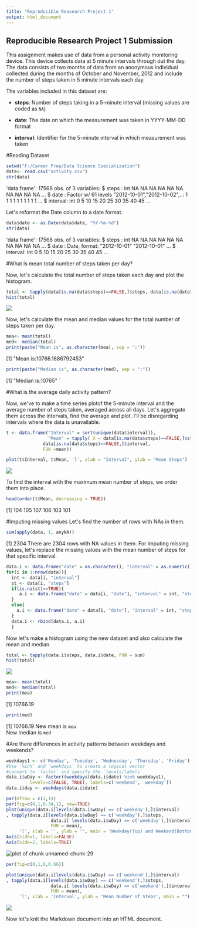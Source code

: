 ```yaml
---
title: "Reproducible Reasearch Project 1"
output: html_document
---
```




## Reproducible Research Project 1 Submission
This assignment makes use of data from a personal activity monitoring device. This device collects data at 5 minute intervals through out the day. The data consists of two months of data from an anonymous individual collected during the months of October and November, 2012 and include the number of steps taken in 5 minute intervals each day.

The variables included in this dataset are:

* **steps**: Number of steps taking in a 5-minute interval (missing
    values are coded as `NA`)

* **date**: The date on which the measurement was taken in YYYY-MM-DD
    format

* **interval**: Identifier for the 5-minute interval in which
    measurement was taken
      

#Reading Dataset

```r
setwd("F:/Career Prep/Data Science Specialization")
data<- read.csv("activity.csv") 
str(data)
```

'data.frame':	17568 obs. of  3 variables:
 $ steps   : int  NA NA NA NA NA NA NA NA NA NA ...
 $ date    : Factor w/ 61 levels "2012-10-01","2012-10-02",..: 1 1 1 1 1 1 1 1 1 1 ...
 $ interval: int  0 5 10 15 20 25 30 35 40 45 ...


Let's reformat the Date column to a date format.

```r
data$date <- as.Date(data$date, "%Y-%m-%d")
str(data)
```

'data.frame':	17568 obs. of  3 variables:
 $ steps   : int  NA NA NA NA NA NA NA NA NA NA ...
 $ date    : Date, format: "2012-10-01" "2012-10-01" ...
 $ interval: int  0 5 10 15 20 25 30 35 40 45 ...

#What is mean total number of steps taken per day?

Now, let's calculate the total number of steps taken each day and plot the histogram.

```r
total <- tapply(data[is.na(data$steps)==FALSE,]$steps, data[is.na(data$steps)==FALSE,]$date, FUN = sum)
hist(total)
```

![](images/hist1.png)

Now, let's calculate the mean and median values for the total number of steps taken per day.

```r
mea<- mean(total)
med<- median(total)
print(paste("Mean is", as.character(mea), sep = ":"))
```

[1] "Mean is:10766.1886792453"

```r
print(paste("Median is", as.character(med), sep = ":"))
```

[1] "Median is:10765"
` 

#What is the average daily activity pattern?

Now, we've to make a time series plotof the 5-minute interval and the average number of steps taken, averaged across all days. Let's aggregate them across the intervals, find the average and plot. I'll be disregarding intervals where the data is unavailable.



```r
t <- data.frame("Interval" = sort(unique(data$interval)),
                "Mean" = tapply( X = data[is.na(data$steps)==FALSE,]$steps,
              data[is.na(data$steps)==FALSE,]$interval,
              FUN =mean))

plot(t$Interval, t$Mean, 'l', xlab = "Interval", ylab = "Mean Steps")
```

![](images/ts.png)

To find the interval with the maximum mean number of steps, we order them into place.

```r
head(order(t$Mean, decreasing = TRUE))
```

[1] 104 105 107 106 103 101


#Imputing missing values
Let's find the number of rows with NAs in them.


```r
sum(apply(data, 1, anyNA))
```

[1] 2304
There are 2304 rows with NA values in them.
For imputing missing values, let's replace the missing values with the mean number of steps for that specific interval.


```r
data.i <- data.frame("date" = as.character(), "interval" = as.numeric(), "steps" = as.numeric())
for(i in 1:nrow(data)){
  int <- data[i, "interval"]
  st <- data[i, "steps"]
  if(is.na(st)==TRUE){
     a.i <- data.frame("date" = data[i, "date"], "interval" = int, "steps" = t[t$Interval==int,]$Mean) 
  }
  else{
    a.i <- data.frame("date" = data[i, "date"], "interval" = int, "steps" = st) 
  }
  data.i <- rbind(data.i, a.i)
  }
```


Now let's make a histogram using the new dataset and also calculate the mean and median.


```r
total <- tapply(data.i$steps, data.i$date, FUN = sum)
hist(total)
```

![](images/hist2.png)

```r
mea<- mean(total)
med<- median(total)
print(mea)
```

[1] 10766.19

```r
print(med)
```

[1] 10766.19
New mean is `mea`  
New median is `med`


#Are there differences in activity patterns between weekdays and weekends?

```r
weekdays1 <- c('Monday', 'Tuesday', 'Wednesday', 'Thursday', 'Friday')
#Use `%in%` and `weekdays` to create a logical vector
#convert to `factor` and specify the `levels/labels`
data.i$wDay <- factor((weekdays(data.i$date) %in% weekdays1), 
         levels=c(FALSE, TRUE), labels=c('weekend', 'weekday'))
data.i$day <- weekdays(data.i$date)

par(mfrow = c(2,1))
par(fig=c(0,1,0.34,1), new=TRUE)
plot(unique(data.i[levels(data.i$wDay) == c('weekday'),]$interval)
, tapply(data.i[levels(data.i$wDay) == c('weekday'),]$steps,
                 data.i[ levels(data.i$wDay) == c('weekday'),]$interval,
                 FUN = mean),
     'l', xlab = '', ylab = '', main = "Weekday(Top) and Weekend(Bottom) Mean Steps Per Interval", axes = FALSE)
Axis(side=1, labels=FALSE)
Axis(side=2, labels=TRUE)
```

![plot of chunk unnamed-chunk-29](/figuresunnamed-chunk-29-1.png)

```r
par(fig=c(0,1,0,0.66))

plot(unique(data.i[levels(data.i$wDay) == c('weekend'),]$interval)
, tapply(data.i[levels(data.i$wDay) == c('weekend'),]$steps,
                 data.i[ levels(data.i$wDay) == c('weekend'),]$interval,
                 FUN = mean),
     'l', xlab = 'Interval', ylab = 'Mean Number of Steps', main = "")
```

![](images/final.png)




Now let's knit the Markdown document into an HTML document.

